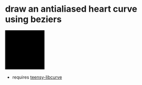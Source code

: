 # draw an antialiased heart curve using beziers
![heart](https://github.com/newdigate/teensy-libcurve/raw/main/docs/curves-heart.gif)
* requires [teensy-libcurve](https://github.com/newdigate/teensy-libcurve)
